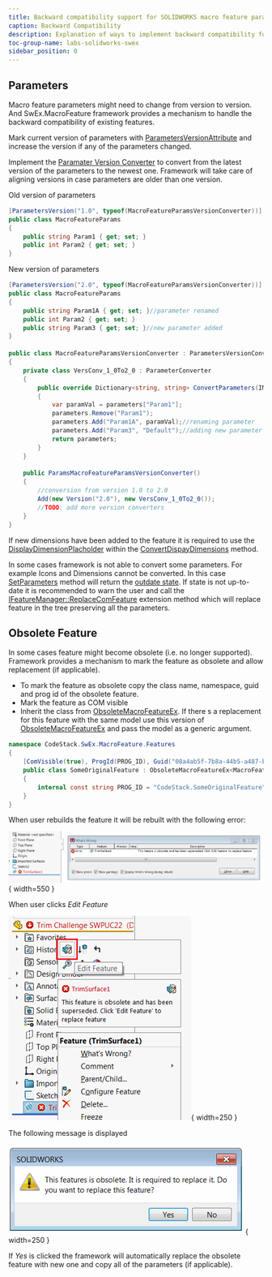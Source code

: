 ```yaml
---
title: Backward compatibility support for SOLIDWORKS macro feature parameters
caption: Backward Compatibility
description: Explanation of ways to implement backward compatibility for the parameters stored in SOLIDWORKS macro feature
toc-group-name: labs-solidworks-swex
sidebar_position: 0
---
```

## Parameters

Macro feature parameters might need to change from version to version. And SwEx.MacroFeature framework provides a mechanism to handle the backward compatibility of existing features.

Mark current version of parameters with [ParametersVersionAttribute](https://docs.codestack.net/swex/macro-feature/html/T_CodeStack_SwEx_MacroFeature_Attributes_ParametersVersionAttribute.htm) and increase the version if any of the parameters changed.

Implement the [Paramater Version Converter](https://docs.codestack.net/swex/macro-feature/html/T_CodeStack_SwEx_MacroFeature_Base_IParametersVersionConverter.htm) to convert from the latest version of the parameters to the newest one. Framework will take care of aligning versions in case parameters are older than one version.

Old version of parameters
~~~ cs
[ParametersVersion("1.0", typeof(MacroFeatureParamsVersionConverter))]
public class MacroFeatureParams
{
    public string Param1 { get; set; }
    public int Param2 { get; set; }
}
~~~

New version of parameters

~~~ cs
[ParametersVersion("2.0", typeof(MacroFeatureParamsVersionConverter))]
public class MacroFeatureParams
{
    public string Param1A { get; set; }//parameter renamed
    public int Param2 { get; set; }
    public string Param3 { get; set; }//new parameter added
}

public class MacroFeatureParamsVersionConverter : ParametersVersionConverter
{
    private class VersConv_1_0To2_0 : ParameterConverter
    {
        public override Dictionary<string, string> ConvertParameters(IModelDoc2 model, IFeature feat, Dictionary<string, string> parameters)
        {
            var paramVal = parameters["Param1"];
            parameters.Remove("Param1");
            parameters.Add("Param1A", paramVal);//renaming parameter
            parameters.Add("Param3", "Default");//adding new parameter with default value
            return parameters;
        }
    }

    public ParamsMacroFeatureParamsVersionConverter()
    {
        //conversion from version 1.0 to 2.0
        Add(new Version("2.0"), new VersConv_1_0To2_0());
        //TODO: add more version converters
    }
}
~~~

If new dimensions have been added to the feature it is required to use the [DisplayDimensionPlacholder](https://docs.codestack.net/swex/macro-feature/html/T_CodeStack_SwEx_MacroFeature_Placeholders_DisplayDimensionPlaceholder.htm) within the [ConvertDispayDimensions](https://docs.codestack.net/swex/macro-feature/html/M_CodeStack_SwEx_MacroFeature_Base_IParameterConverter_ConvertDisplayDimensions.htm) method.

In some cases framework is not able to convert some parameters. For example Icons and Dimensions cannot be converted. In this case [SetParameters](https://docs.codestack.net/swex/macro-feature/html/M_CodeStack_SwEx_MacroFeature_MacroFeatureEx_1_SetParameters_1.htm) method will return the [outdate state](https://docs.codestack.net/swex/macro-feature/html/T_CodeStack_SwEx_MacroFeature_Base_MacroFeatureOutdateState_e.htm). If state is not up-to-date it is recommended to warn the user and call the [IFeatureManager::ReplaceComFeature](https://docs.codestack.net/swex/macro-feature/html/M_SolidWorks_Interop_sldworks_FeatureManagerEx_ReplaceComFeature__1.htm) extension method which will replace feature in the tree preserving all the parameters.

## Obsolete Feature

In some cases feature might become obsolete (i.e. no longer supported). Framework provides a mechanism to mark the feature as obsolete and allow replacement (if applicable).

* To mark the feature as obsolete copy the class name, namespace, guid and prog id of the obsolete feature.
* Mark the feature as COM visible
* Inherit the class from [ObsoleteMacroFeatureEx](https://docs.codestack.net/swex/macro-feature/html/T_CodeStack_SwEx_MacroFeature_Core_ObsoleteMacroFeatureEx.htm). If there s a replacement for this feature with the same model use this version of [ObsoleteMacroFeatureEx](https://docs.codestack.net/swex/macro-feature/html/T_CodeStack_SwEx_MacroFeature_Core_ObsoleteMacroFeatureEx_1.htm) and pass the model as a generic argument.

~~~ cs
namespace CodeStack.SwEx.MacroFeature.Features
{
    [ComVisible(true), ProgId(PROG_ID), Guid("08a4ab5f-7b8a-44b5-a487-b44026a02c2b")]
    public class SomeOriginalFeature : ObsoleteMacroFeatureEx<MacroFeatureModel>
    {
        internal const string PROG_ID = "CodeStack.SomeOriginalFeature";
    }
}
~~~

When user rebuilds the feature it will be rebuilt with the following error:

![Obsolete macro feature rebuild error](obsolete-macro-feature-rebuild-error.png){ width=550 }

When user clicks *Edit Feature*

![Editing the obsolete feature](replace-obsolete-macro-feature.png){ width=250 }

The following message is displayed

![Replacing obsolete feature](replace-obsolete-feature-message.png){ width=250 }

If *Yes* is clicked the framework will automatically replace the obsolete feature with new one and copy all of the parameters (if applicable).